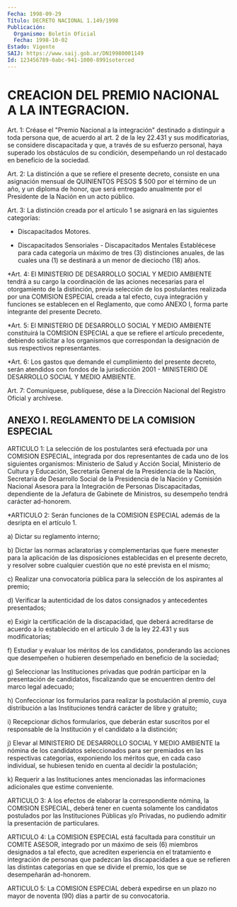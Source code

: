 ```yaml
---
Fecha: 1998-09-29
Título: DECRETO NACIONAL 1.149/1998
Publicación:
  Organismo: Boletín Oficial
  Fecha: 1998-10-02
Estado: Vigente
SAIJ: https://www.saij.gob.ar/DN19980001149
Id: 123456789-0abc-941-1000-8991soterced
---
```

# CREACION DEL PREMIO NACIONAL A LA INTEGRACION.

<a id="1"></a>
Art. 1: Créase el "Premio Nacional a la integración" destinado a distinguir a toda  persona que, de acuerdo al art. 2 de la ley 22.431 y sus modificatorias,  se  considere  discapacitada  y que,  a través  de su esfuerzo personal, haya superado los obstáculos de su condición,  desempeñando  un  rol  destacado en beneficio  de  la sociedad.

<a id="2"></a>
Art.  2: La  distinción  a  que  se refiere el presente decreto, consiste en una asignación mensual de QUINIENTOS PESOS $ 500 por el término  de  un  año,  y un diploma de honor,  que  será  entregado anualmente por el Presidente  de  la  Nación  en  un  acto  público.

<a id="3"></a>
Art. 3: La distinción creada por el artículo 1 se asignará en  las siguientes categorías:

- Discapacitados Motores.

- Discapacitados Sensoriales - Discapacitados Mentales Establécese  para cada categoría un máximo de tres (3) distinciones anuales, de las cuales una (1) se destinará a un menor de dieciocho (18) años.

<a id="4"></a>
*Art. 4: El MINISTERIO DE DESARROLLO SOCIAL Y MEDIO AMBIENTE tendrá a su cargo la coordinación de las aciones necesarias para el otorgamiento  de la distinción, previa selección de los postulantes realizada por una  COMISION  ESPECIAL  creada  a  tal  efecto, cuya integración  y funciones se establecen en el Reglamento,  que  como ANEXO I, forma parte integrante del presente Decreto.

<a id="5"></a>
*Art. 5: El MINISTERIO DE DESARROLLO SOCIAL Y MEDIO AMBIENTE constituirá  la  COMISION  ESPECIAL  a  que  se refiere el artículo precedente, debiendo solicitar a los organismos que correspondan la designación de sus respectivos representantes.

<a id="6"></a>
*Art.  6: Los  gastos  que demande el cumplimiento  del  presente decreto, serán atendidos con  fondos  de  la  jurisdicción  2001  - MINISTERIO DE DESARROLLO SOCIAL Y MEDIO AMBIENTE.

<a id="7"></a>
Art. 7: Comuníquese, publíquese, dése a la Dirección  Nacional del Registro  Oficial  y  archívese.

## ANEXO I. REGLAMENTO DE LA COMISION ESPECIAL

<a id="1"></a>
ARTICULO 1: La selección de los postulantes será efectuada por una COMISION ESPECIAL, integrada por dos representantes de cada uno de los  siguientes  organismos:  Ministerio  de Salud y Acción Social, Ministerio  de  Cultura  y  Educación,  Secretaría  General  de  la Presidencia  de la Nación, Secretaría de Desarrollo  Social  de  la Presidencia de  la  Nación  y  Comisión  Nacional  Asesora  para la Integración  de Personas Discapacitadas, dependiente de la Jefatura de Gabinete de  Ministros,  su desempeño tendrá carácter ad-honorem.

<a id="2"></a>
*ARTICULO 2: Serán funciones de la COMISION ESPECIAL además de la desripta en el artículo 1.

a) Dictar su reglamento interno;

b)  Dictar  las normas aclaratorias  y  complementarias  que  fuere menester para la aplicación de las disposiciones establecidas en el presente decreto,  y  resolver sobre cualquier cuestión que no esté prevista en el mismo;

c) Realizar una convocatoria  pública  para  la  selección  de  los aspirantes al premio;

d) Verificar la autenticidad de los datos consignados y antecedentes presentados;

e)    Exigir  la  certificación  de  la  discapacidad,  que  deberá acreditarse  de acuerdo a lo establecido en el artículo 3 de la ley 22.431 y sus modificatorias;

f) Estudiar y evaluar los méritos de los candidatos, ponderando las acciones que desempeñen  o  hubieren desempeñado en beneficio de la sociedad;

g) Seleccionar las Instituciones  privadas que podrán participar en la  presentación  de  candidatos, fiscalizando  que  se  encuentren dentro del marco legal adecuado;

h) Confeccionar los formularios  para  realizar  la  postulación al premio,  cuya  distribución a las Instituciones tendrá carácter  de libre y gratuito;

i) Recepcionar dichos  formularios, que deberán estar suscritos por el responsable de la Institución  y  el  candidato a la distinción;

j) Elevar al MINISTERIO DE DESARROLLO SOCIAL Y MEDIO AMBIENTE la nómina de los candidatos seleccionados para  ser  premiados  en las respectivas  categorías,  exponiendo  los méritos que, en cada caso individual, se hubiesen tenido en cuenta al decidir la postulación;

k) Requerir a las Instituciones antes mencionadas las informaciones adicionales que estime conveniente.

<a id="3"></a>
ARTICULO 3: A los efectos de elaborar la correspondiente nómina, la COMISION ESPECIAL, deberá tener en cuenta  solamente los candidatos postulados por las Instituciones Públicas y/o Privadas, no pudiendo admitir la presentación de particulares.

<a id="4"></a>
ARTICULO 4: La COMISION ESPECIAL está facultada para constituir un COMITE ASESOR,  integrado  por  un  máximo  de  seis  (6)  miembros designados a tal efecto, que acrediten experiencia en el tratamiento e integración de personas que padezcan las discapacidades a que se refieren las distintas categorías en que se divide el premio, los que se desempeñarán ad-honorem.

<a id="5"></a>
ARTICULO 5: La COMISION ESPECIAL deberá expedirse en un plazo no mayor de noventa (90) días a partir de su convocatoria.